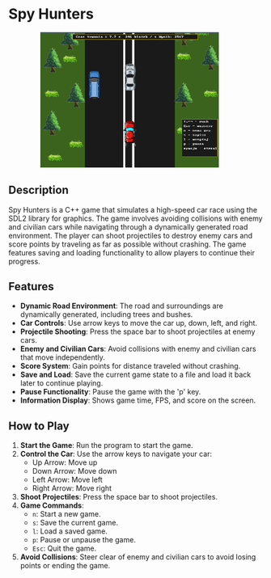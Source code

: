 # Spy Hunters
<div align="center">
    <img src="./game_spy_hunters_screenshot.png" alt="Game Screenshot" style="width: 70%; margin-right: 5%;" />
</div>

## Description
Spy Hunters is a C++ game that simulates a high-speed car race using the SDL2 library for graphics. The game involves avoiding collisions with enemy and civilian cars while navigating through a dynamically generated road environment. The player can shoot projectiles to destroy enemy cars and score points by traveling as far as possible without crashing. The game features saving and loading functionality to allow players to continue their progress.

## Features
- **Dynamic Road Environment**: The road and surroundings are dynamically generated, including trees and bushes.
- **Car Controls**: Use arrow keys to move the car up, down, left, and right.
- **Projectile Shooting**: Press the space bar to shoot projectiles at enemy cars.
- **Enemy and Civilian Cars**: Avoid collisions with enemy and civilian cars that move independently.
- **Score System**: Gain points for distance traveled without crashing.
- **Save and Load**: Save the current game state to a file and load it back later to continue playing.
- **Pause Functionality**: Pause the game with the 'p' key.
- **Information Display**: Shows game time, FPS, and score on the screen.

## How to Play
1. **Start the Game**: Run the program to start the game.
2. **Control the Car**: Use the arrow keys to navigate your car:
   - Up Arrow: Move up
   - Down Arrow: Move down
   - Left Arrow: Move left
   - Right Arrow: Move right
3. **Shoot Projectiles**: Press the space bar to shoot projectiles.
4. **Game Commands**:
   - `n`: Start a new game.
   - `s`: Save the current game.
   - `l`: Load a saved game.
   - `p`: Pause or unpause the game.
   - `Esc`: Quit the game.
5. **Avoid Collisions**: Steer clear of enemy and civilian cars to avoid losing points or ending the game.
